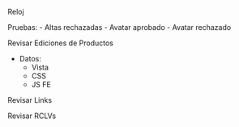 Reloj

Pruebas:
	- Altas rechazadas
	- Avatar aprobado
	- Avatar rechazado

Revisar Ediciones de Productos
- Datos:
	- Vista
	- CSS
	- JS FE

Revisar Links

Revisar RCLVs
